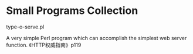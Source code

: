 # Small Programs Collection

type-o-serve.pl

  A very simple Perl program which can accomplish the simplest web server function. 《HTTP权威指南》p119
